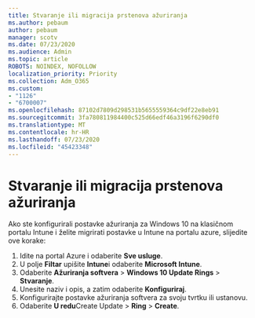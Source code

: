 ```yaml
---
title: Stvaranje ili migracija prstenova ažuriranja
ms.author: pebaum
author: pebaum
manager: scotv
ms.date: 07/23/2020
ms.audience: Admin
ms.topic: article
ROBOTS: NOINDEX, NOFOLLOW
localization_priority: Priority
ms.collection: Adm_O365
ms.custom:
- "1126"
- "6700007"
ms.openlocfilehash: 87102d7809d298531b5655559364c9df22e8eb91
ms.sourcegitcommit: 3fa780811984400c525d66edf46a3196f6290df0
ms.translationtype: MT
ms.contentlocale: hr-HR
ms.lasthandoff: 07/23/2020
ms.locfileid: "45423348"
---
```

# <a name="create-or-migrate-update-rings"></a>Stvaranje ili migracija prstenova ažuriranja

Ako ste konfigurirali postavke ažuriranja za Windows 10 na klasičnom portalu Intune i želite migrirati postavke u Intune na portalu azure, slijedite ove korake:

1.  Idite na portal Azure i odaberite **Sve usluge**.
2.  U polje **Filtar** upišite **Intune**i odaberite **Microsoft Intune**.
3.  Odaberite **Ažuriranja softvera**   >   **Windows 10 Update Rings**   >   **Stvaranje**.
4.  Unesite naziv i opis, a zatim odaberite **Konfiguriraj**.
5.  Konfigurirajte postavke ažuriranja softvera za svoju tvrtku ili ustanovu.
6.  Odaberite **U redu**Create Update  >  **Ring**  >  **Create**.